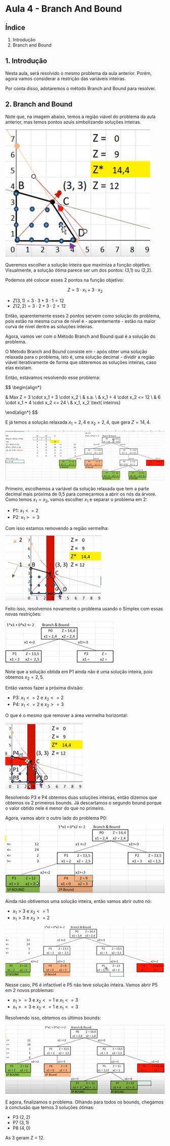 # Aula 4 - Branch And Bound

## Índice

1. Introdução
2. Branch and Bound


## 1. Introdução

Nesta aula, será resolvido o mesmo problema da aula anterior. Porém, agora vamos considerar a restrição das variáveis inteiras.

Por conta disso, adotaremos o método Branch and Bound para resolver.

## 2. Branch and Bound

Note que, na imagem abaixo, temos a região viável do problema da aula anterior, mas temos pontos azuis simbolizando soluções inteiras.

![Alt text](imagens/solucoes_inteiras.png)

Queremos escolher a solução inteira que maximiza a função objetivo. Visualmente, a solução ótima parece ser um dos pontos: (3,1) ou (2,2).

Podemos até colocar esses 2 pontos na função objetivo:

$$Z = 3 \cdot x_1 + 3 \cdot x_2$$

* $Z(3,1) = 3\cdot 3 + 3 \cdot 1 = 12$
* $Z(2,2) = 3\cdot 2 + 3 \cdot 2 = 12$

Então, aparentemente esses 2 pontos servem como solução do problema, pois estão na mesma curva de nível e - aparentemente - estão na maior curva de nível dentre as soluções inteiras.

Agora, vamos ver com o Método Branch and Bound qual é a solução do problema.

O Método Branch and Bound consiste em - após obter uma solução relaxada para o problema, isto é, uma solução decimal - dividir a região viável iterativamente de forma que obteremos as soluções inteiras, caso elas existam.

Então, estávamos resolvendo esse problema:

$$
\begin{align*}

& Max Z = 3 \cdot x_1 + 3 \cdot x_2 \\
& s.a. \\
& x_1 + 4 \cdot x_2 <= 12 \\
& 6 \cdot x_1 + 4 \cdot x_2 <= 24 \\
& x_1, x_2 \text{ inteiros} 

\end{align*}
$$

E já temos a solução relaxada $x_1 = 2,4$ e $x_2 = 2,4$, que gera $Z = 14,4$.

![alt text](imagens/branch_and_bound.png)

Primeiro, escolhemos a variável da solução relaxada que tem a parte decimal mais próxima de 0,5 para começarmos a abrir os nós da árvore. Como temos $x_1 = x_2$, vamos escolher $x_1$ e separar o problema em 2:

* P1: $x_1 <= 2$
* P2: $x_1 >= 3$

Com isso estamos removendo a região vermelha:

![alt text](imagens/regiao_p1_p2.png)

Feito isso, resolvemos novamente o problema usando o Simplex com essas novas restrições:

![alt text](imagens/p1.png)

Note que a solução obtida em P1 ainda não é uma solução inteira, pois obtemos $x_2 = 2,5$.

Então vamos fazer a próxima divisão:

* P3: $x_1 <= 2$ e $x_2 <= 2$
* P4: $x_1 <= 2$ e $x_2 >= 3$

O que é o mesmo que remover a área vermelha horizontal:

![alt text](imagens/regiao_p3_p4.png)

Resolvendo P3 e P4 obtemos duas soluções inteiras, então dizemos que obtemos os 2 primeiros bounds. Já descartamos o segundo bound porque o valor obtido nele é menor do que no primeiro.

Agora, vamos abrir o outro lado do problema P0:

![alt text](imagens/p2.png)

Ainda não obtivemos uma solução inteira, então vamos abrir outro nó:

* $x_1 > 3$ e $x_2 <= 1$
* $x_1 > 3$ e $x_2 >= 2$

![alt text](imagens/p5_p6.png)

Nesse caso, P6 é infactível e P5 não teve solução inteira. Vamos abrir P5 em 2 novos problemas:

* $x_1 >=3$ e $x_2 <= 1$ e $x_1 <= 3$
* $x_1 >=3$ e $x_2 <= 1$ e $x_1 <= 3$

Resolvendo isso, obtemos os últimos bounds:

![alt text](imagens/final.png)

E agora, finalizamos o problema. Olhando para todos os bounds, chegamos à conclusão que temos 3 soluções ótimas:

* P3 $(2,2)$
* P7 $(3,1)$
* P8 $(4,0)$

As 3 geram Z = 12.

